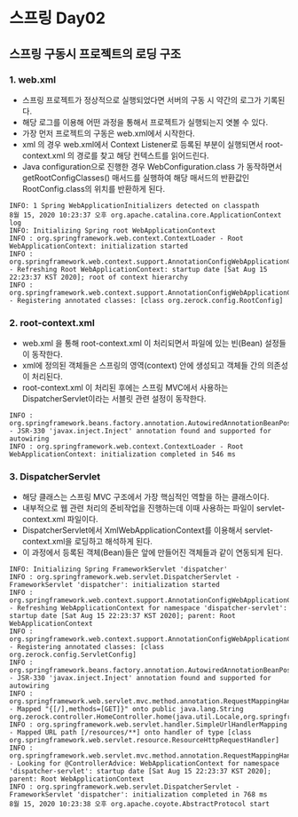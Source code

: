 # 스프링 Day02

## 스프링 구동시 프로젝트의 로딩 구조

### 1. web.xml

* 스프링 프로젝트가 정상적으로 실행되었다면 서버의 구동 시 약간의 로그가 기록된다.
* 해당 로그를 이용해 어떤 과정을 통해서 프로젝트가 실행되는지 엿볼 수 있다.
* 가장 먼저 프로젝트의 구동은 web.xml에서 시작한다.
* xml 의 경우 web.xml에서 Context Listener로 등록된 부분이 실행되면서 root-context.xml 의 경로를 찾고 해당 컨텍스트를 읽어드린다.
* Java configuration으로 진행한 경우 WebConfiguration.class 가 동작하면서 getRootConfigClasses() 매서드를 실행하여 해당 매서드의 반환값인 RootConfig.class의 위치를 반환하게 된다.

```console
INFO: 1 Spring WebApplicationInitializers detected on classpath
8월 15, 2020 10:23:37 오후 org.apache.catalina.core.ApplicationContext log
INFO: Initializing Spring root WebApplicationContext
INFO : org.springframework.web.context.ContextLoader - Root WebApplicationContext: initialization started
INFO : org.springframework.web.context.support.AnnotationConfigWebApplicationContext - Refreshing Root WebApplicationContext: startup date [Sat Aug 15 22:23:37 KST 2020]; root of context hierarchy
INFO : org.springframework.web.context.support.AnnotationConfigWebApplicationContext - Registering annotated classes: [class org.zerock.config.RootConfig]
```



### 2. root-context.xml

* web.xml 을 통해 root-context.xml 이 처리되면서 파일에 있는 빈(Bean) 설정들이 동작한다.
* xml에 정의된 객체들은 스프링의 영역(context) 안에 생성되고 객체들 간의 의존성이 처리된다.
* root-context.xml 이 처리된 후에는 스프링 MVC에서 사용하는 DispatcherServlet이라는 서블릿 관련 설정이 동작한다.

```console
INFO : org.springframework.beans.factory.annotation.AutowiredAnnotationBeanPostProcessor - JSR-330 'javax.inject.Inject' annotation found and supported for autowiring
INFO : org.springframework.web.context.ContextLoader - Root WebApplicationContext: initialization completed in 546 ms
```



### 3. DispatcherServlet

* 해당 클래스는 스프링 MVC 구조에서 가장 핵심적인 역할을 하는 클래스이다.
* 내부적으로 웹 관련 처리의 준비작업을 진행하는데 이때 사용하는 파일이 servlet-context.xml 파일이다.
* DispatcherServlet에서 XmlWebApplicationContext를 이용해서 servlet-context.xml을 로딩하고 해석하게 된다.
* 이 과정에서 등록된 객체(Bean)들은 앞에 만들어진 객체들과 같이 연동되게 된다.

```console
INFO: Initializing Spring FrameworkServlet 'dispatcher'
INFO : org.springframework.web.servlet.DispatcherServlet - FrameworkServlet 'dispatcher': initialization started
INFO : org.springframework.web.context.support.AnnotationConfigWebApplicationContext - Refreshing WebApplicationContext for namespace 'dispatcher-servlet': startup date [Sat Aug 15 22:23:37 KST 2020]; parent: Root WebApplicationContext
INFO : org.springframework.web.context.support.AnnotationConfigWebApplicationContext - Registering annotated classes: [class org.zerock.config.ServletConfig]
INFO : org.springframework.beans.factory.annotation.AutowiredAnnotationBeanPostProcessor - JSR-330 'javax.inject.Inject' annotation found and supported for autowiring
INFO : org.springframework.web.servlet.mvc.method.annotation.RequestMappingHandlerMapping - Mapped "{[/],methods=[GET]}" onto public java.lang.String org.zerock.controller.HomeController.home(java.util.Locale,org.springframework.ui.Model)
INFO : org.springframework.web.servlet.handler.SimpleUrlHandlerMapping - Mapped URL path [/resources/**] onto handler of type [class org.springframework.web.servlet.resource.ResourceHttpRequestHandler]
INFO : org.springframework.web.servlet.mvc.method.annotation.RequestMappingHandlerAdapter - Looking for @ControllerAdvice: WebApplicationContext for namespace 'dispatcher-servlet': startup date [Sat Aug 15 22:23:37 KST 2020]; parent: Root WebApplicationContext
INFO : org.springframework.web.servlet.DispatcherServlet - FrameworkServlet 'dispatcher': initialization completed in 768 ms
8월 15, 2020 10:23:38 오후 org.apache.coyote.AbstractProtocol start
```



